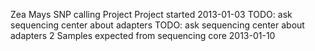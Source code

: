 Zea Mays SNP calling Project
Project started 2013-01-03
TODO: ask sequencing center about adapters
TODO: ask sequencing center about adapters 2
Samples expected from sequencing core 2013-01-10
